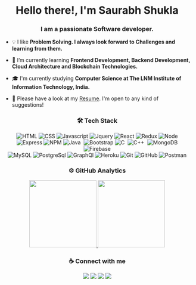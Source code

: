 <h1 align="center">Hello there!, I'm Saurabh Shukla</h1>
<h3 align="center">I am a passionate Software developer.</h3>

- 💡 I like **Problem Solving. I always look forward to Challenges and learning from them.**

- 🌱 I’m currently learning **Frontend Development, Backend Development, Cloud Architecture and Blockchain Technologies.**

- 🎓 I'm currently studying **Computer Science at The LNM Institute of Information Technology, India.**

- 📄 Please have a look at my [Resume](https://drive.google.com/file/d/1IJHSe55mt_eFDuvIE3m_fBxOZAz-ERae/view?usp=sharing). I'm open to any kind of suggestions!

<div align="center">
<h3 align="center">🛠 Tech Stack</h3>

![HTML](https://img.shields.io/badge/HTML5-E34F26?style=for-the-badge&logo=html5&logoColor=white)
![CSS](https://img.shields.io/badge/CSS3-1572B6?style=for-the-badge&logo=css3&logoColor=white)
![Javascript](https://img.shields.io/badge/JavaScript-F7DF1E?style=for-the-badge&logo=javascript&logoColor=black)
![Jquery](https://img.shields.io/badge/jQuery-0769AD?style=for-the-badge&logo=jquery&logoColor=white)
![React](https://img.shields.io/badge/React-20232A?style=for-the-badge&logo=react&logoColor=61DAFB)
![Redux](https://img.shields.io/badge/Redux-593D88?style=for-the-badge&logo=redux&logoColor=white)
![Node](https://img.shields.io/badge/Node.js-43853D?style=for-the-badge&logo=node.js&logoColor=white)\
![Express](https://img.shields.io/badge/Express.js-404D59?style=for-the-badge)
![NPM](https://img.shields.io/badge/npm-CB3837?style=for-the-badge&logo=npm&logoColor=white)
![Java](https://img.shields.io/badge/Java-05122A?style=for-the-badge&logo=java&logoColor=red)&nbsp;
![Bootstrap](https://img.shields.io/badge/Bootstrap-563D7C?style=for-the-badge&logo=bootstrap&logoColor=white)
![C](https://img.shields.io/badge/C-05122A?style=for-the-badge&logo=c&logoColor=blue)&nbsp;
![C++](https://img.shields.io/badge/C%2B%2B-05122A?style=for-the-badge&logo=c%2B%2B&logoColor=blue)&nbsp;
![MongoDB](https://img.shields.io/badge/MongoDB-4EA94B?style=for-the-badge&logo=mongodb&logoColor=white)
![Firebase](https://img.shields.io/badge/firebase-ffca28?style=for-the-badge&logo=firebase&logoColor=black)\
![MySQL](https://img.shields.io/badge/-MySQL-05122A?style=for-the-badge&&logo=MySQL&logoColor=orange)
![PostgreSql]( 	https://img.shields.io/badge/PostgreSQL-316192?style=for-the-badge&logo=postgresql&logoColor=white)
![GraphQl](https://img.shields.io/badge/GraphQl-E10098?style=for-the-badge&logo=graphql&logoColor=white)
![Heroku](https://img.shields.io/badge/Heroku-430098?style=for-the-badge&logo=heroku&logoColor=white)
![Git](https://img.shields.io/badge/-Git-05122A?style=for-the-badge&&logo=Git&logoColor=F05032)
![GitHub](https://img.shields.io/badge/-GitHub-05122A?style=for-the-badge&&logo=github)
![Postman](https://img.shields.io/badge/Postman-FF6C37?style=for-the-badge&logo=Postman&logoColor=white)
</div>


<h3 align="center">⚙️ GitHub Analytics</h3>
<p align="center">
<a href="https://github.com/saurabhshukla121">
  <img height="180em" src="https://github-readme-stats-eight-theta.vercel.app/api?username=saurabhshukla121&show_icons=true&theme=algolia&include_all_commits=true&count_private=true"/>
  <img height="180em" src="https://github-readme-stats-eight-theta.vercel.app/api/top-langs/?username=saurabhshukla121&layout=compact&langs_count=8&theme=algolia"/>
</a>
</p>


<div>
<h3 align="center">☕ Connect with me</h3>
<p align="center">
  <a href= "https://www.linkedin.com/in/saurabh-shukla30/"><img src="https://img.shields.io/badge/Linkedin-0077B5?style=for-the-badge&logo=linkedin&logoColor=white"/></a>
  <a href= "mailto:saurabhshuklaedu121@gmail.com"><img src="https://img.shields.io/badge/Gmail-D14836?style=for-the-badge&logo=gmail&logoColor=white"/></a>
  <a href= "https://www.leetcode.com/_sithcoder_"><img src="https://img.shields.io/badge/-LeetCode-FFA116?style=for-the-badge&logo=LeetCode&logoColor=black"/></a>
  <a href= "https://www.codechef.com/users/shukla3000"><img src="https://img.shields.io/badge/Codechef-%23B92B27.svg?&style=for-the-badge&logo=Codechef&logoColor=white"/></a>
  <!-- <a href= "https://www.hackerrank.com/saurabhshuklaed1"><img src="https://img.shields.io/badge/-Hackerrank-2EC866?style=for-the-badge&logo=HackerRank&logoColor=white"/></a> -->
</p>
</div>




